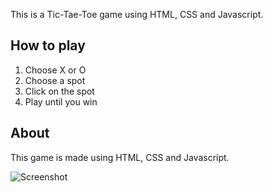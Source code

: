 This is a Tic-Tae-Toe game using HTML, CSS and Javascript.

## How to play

1. Choose X or O
2. Choose a spot
3. Click on the spot
4. Play until you win

## About

This game is made using HTML, CSS and Javascript.

![Screenshot](https://github.com/user-attachments/assets/f9f237c6-5ced-4d8a-a8b0-90bb315484b5)
